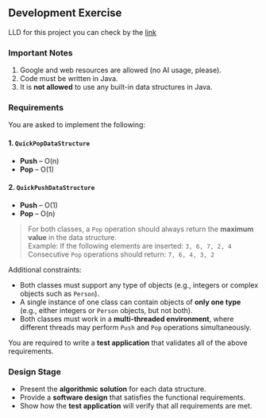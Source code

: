 ## Development Exercise
LLD for this project you can check by the [link](https://docs.google.com/document/d/1bHBhxli7y5aSB3AIfpzY2FW7lRK0p_JOYe4ufSWnv54/edit?usp=drive_link)

### Important Notes
1. Google and web resources are allowed (no AI usage, please).
2. Code must be written in Java.
3. It is **not allowed** to use any built-in data structures in Java.

### Requirements

You are asked to implement the following:

#### 1. `QuickPopDataStructure`
- **Push** – O(n)
- **Pop** – O(1)

#### 2. `QuickPushDataStructure`
- **Push** – O(1)
- **Pop** – O(n)

> For both classes, a `Pop` operation should always return the **maximum value** in the data structure.  
> Example: If the following elements are inserted: `3, 6, 7, 2, 4`  
> Consecutive `Pop` operations should return: `7, 6, 4, 3, 2`

Additional constraints:
- Both classes must support any type of objects (e.g., integers or complex objects such as `Person`).
- A single instance of one class can contain objects of **only one type** (e.g., either integers or `Person` objects, but not both).
- Both classes must work in a **multi-threaded environment**, where different threads may perform `Push` and `Pop` operations simultaneously.

You are required to write a **test application** that validates all of the above requirements.

### Design Stage
- Present the **algorithmic solution** for each data structure.
- Provide a **software design** that satisfies the functional requirements.
- Show how the **test application** will verify that all requirements are met.

